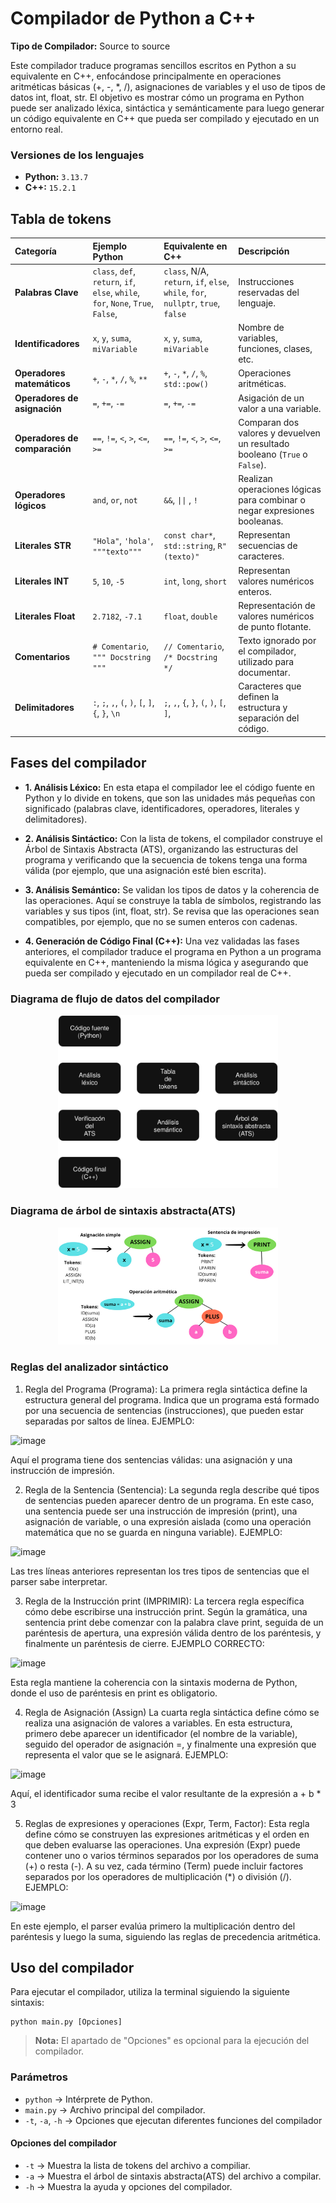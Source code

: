 # Compilador de Python a C++

**Tipo de Compilador:** Source to source

Este compilador traduce programas sencillos escritos en Python a su equivalente en C++, enfocándose principalmente en operaciones aritméticas básicas (+, -, *, /), asignaciones de variables y el uso de tipos de datos int, float, str. El objetivo es mostrar cómo un programa en Python puede ser analizado léxica, sintáctica y semánticamente para luego generar un código equivalente en C++ que pueda ser compilado y ejecutado en un entorno real.

### Versiones de los lenguajes
- **Python:** `3.13.7`
- **C++:** `15.2.1` 

## Tabla de tokens

| Categoría | Ejemplo Python | Equivalente en C++ | Descripción |
| :--- | :--- | :--- | :--- |
| **Palabras Clave** | `class`, `def`, `return`, `if`, `else`, `while`, `for`, `None`, `True`, `False`, | `class`, N/A, `return`, `if`, `else`, `while`, `for`, `nullptr`, `true`, `false` | Instrucciones reservadas del lenguaje. |
| **Identificadores** | `x`, `y`, `suma`, `miVariable` | `x`, `y`, `suma`, `miVariable` | Nombre de variables, funciones, clases, etc. |
| **Operadores matemáticos** | `+`, `-`, `*`, `/`, `%`, `**` | `+`, `-`, `*`, `/`, `%`, `std::pow()` | Operaciones aritméticas. |
| **Operadores de asignación** | `=`, `+=`, `-=` | `=`, `+=`, `-=` | Asigación de un valor a una variable. |
| **Operadores de comparación** | `==`, `!=`, `<`, `>`, `<=`, `>=` | `==`, `!=`, `<`, `>`, `<=`, `>=` | Comparan dos valores y devuelven un resultado booleano (`True` o `False`). |
| **Operadores lógicos** | `and`, `or`, `not` | `&&`, `\|\|` , `!` | Realizan operaciones lógicas para combinar o negar expresiones booleanas. |
| **Literales STR** | `"Hola"`, `'hola'`, `"""texto"""` |  `const char*`, `std::string`,  `R"(texto)"` | Representan secuencias de caracteres. |
| **Literales INT** | `5`, `10`, `-5` | `int`, `long`, `short` | Representan valores numéricos enteros. |
| **Literales Float** | `2.7182`, `-7.1` | `float`, `double` | Representación de valores numéricos de punto flotante. |
| **Comentarios** | `# Comentario`, `""" Docstring """` | `// Comentario`, `/* Docstring */` | Texto ignorado por el compilador, utilizado para documentar. |
| **Delimitadores** | `:`, `;`, `,`, `(`, `)`, `[`, `]`, `{`, `}`, `\n` | `;`, `,`, `{`, `}`, `(`, `)`, `[`, `]`, | Caracteres que definen la estructura y separación del código. |

## Fases del compilador
- **1. Análisis Léxico:** En esta etapa el compilador lee el código fuente en Python y lo divide en tokens, que son las unidades más pequeñas con significado (palabras clave, identificadores, operadores, literales y delimitadores).

- **2. Análisis Sintáctico:** Con la lista de tokens, el compilador construye el Árbol de Sintaxis Abstracta (ATS), organizando las estructuras del programa y verificando que la secuencia de tokens tenga una forma válida (por ejemplo, que una asignación esté bien escrita).

- **3. Análisis Semántico:** Se validan los tipos de datos y la coherencia de las operaciones. Aquí se construye la tabla de símbolos, registrando las variables y sus tipos (int, float, str). Se revisa que las operaciones sean compatibles, por ejemplo, que no se sumen enteros con cadenas.

- **4. Generación de Código Final (C++):** Una vez validadas las fases anteriores, el compilador traduce el programa en Python a un programa equivalente en C++, manteniendo la misma lógica y asegurando que pueda ser compilado y ejecutado en un compilador real de C++.

### Diagrama de flujo de datos del compilador

<div align="center">
  <img src="./imgs/flujo_datos_fases.svg" alt="Diagrama de flujo de datos" width="70%">
</div>


### Diagrama de árbol de sintaxis abstracta(ATS)
<div align="center">
  <img src="./imgs/ATS.png" alt="Diagrama ATS" width="70%">
</div>

### Reglas del analizador sintáctico
1.	Regla del Programa (Programa): La primera regla sintáctica define la estructura general del programa. Indica que un programa está formado por una secuencia de sentencias (instrucciones), que pueden estar separadas por saltos de línea.
EJEMPLO:
<img width="222" height="150" alt="image" src="https://github.com/user-attachments/assets/997c401b-1e4f-461c-bef9-326ccc71e036" />

Aquí el programa tiene dos sentencias válidas: una asignación y una instrucción de impresión.

2.	Regla de la Sentencia (Sentencia): La segunda regla describe qué tipos de sentencias pueden aparecer dentro de un programa. En este caso, una sentencia puede ser una instrucción de impresión (print), una asignación de variable, o una expresión aislada (como una operación matemática que no se guarda en ninguna variable).
EJEMPLO:
<img width="231" height="186" alt="image" src="https://github.com/user-attachments/assets/2e2582f7-ab21-4b06-91b2-232bd1924975" />

Las tres líneas anteriores representan los tres tipos de sentencias que el parser sabe interpretar.

3.	Regla de la Instrucción print (IMPRIMIR): La tercera regla específica cómo debe escribirse una instrucción print. Según la gramática, una sentencia print debe comenzar con la palabra clave print, seguida de un paréntesis de apertura, una expresión válida dentro de los paréntesis, y finalmente un paréntesis de cierre.
EJEMPLO CORRECTO:
<img width="247" height="89" alt="image" src="https://github.com/user-attachments/assets/fb6b6a5b-1835-4ddd-857b-5d800b41b03b" />

Esta regla mantiene la coherencia con la sintaxis moderna de Python, donde el uso de paréntesis en print es obligatorio.

4. Regla de Asignación (Assign)
La cuarta regla sintáctica define cómo se realiza una asignación de valores a variables. En esta estructura, primero debe aparecer un identificador (el nombre de la variable), seguido del operador de asignación =, y finalmente una expresión que representa el valor que se le asignará.
EJEMPLO:
<img width="328" height="69" alt="image" src="https://github.com/user-attachments/assets/81e456b7-642b-4bfd-a065-5ddcaed6dd76" />

Aquí, el identificador suma recibe el valor resultante de la expresión a + b * 3

5. Reglas de expresiones y operaciones (Expr, Term, Factor): Esta regla define cómo se construyen las expresiones aritméticas y el orden en que deben evaluarse las operaciones. Una expresión (Expr) puede contener uno o varios términos separados por los operadores de suma (+) o resta (-). A su vez, cada término (Term) puede incluir factores separados por los operadores de multiplicación (*) o división (/). 
EJEMPLO:
<img width="523" height="59" alt="image" src="https://github.com/user-attachments/assets/76dccbc9-3a47-43f5-9c74-1ad19d909055" />

En este ejemplo, el parser evalúa primero la multiplicación dentro del paréntesis y luego la suma, siguiendo las reglas de precedencia aritmética.

## Uso del compilador

Para ejecutar el compilador, utiliza la terminal siguiendo la siguiente sintaxis:

``` shell
python main.py [Opciones]
```

> **Nota:** El apartado de "Opciones" es opcional para la ejecución del compilador.

### Parámetros 

- `python`  ->  Intérprete de Python.
- `main.py` ->  Archivo principal del compilador. 
- `-t`, `-a`, `-h`  ->  Opciones que ejecutan diferentes funciones del compilador

#### Opciones del  compilador

- `-t` -> Muestra la lista de tokens del archivo a compiliar.
- `-a` -> Muestra el árbol de sintaxis abstracta(ATS) del archivo a compilar.
- `-h` -> Muestra la ayuda y opciones del compilador.
